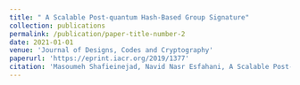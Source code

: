 ```yaml
---
title: " A Scalable Post-quantum Hash-Based Group Signature"
collection: publications
permalink: /publication/paper-title-number-2
date: 2021-01-01
venue: 'Journal of Designs, Codes and Cryptography'
paperurl: 'https://eprint.iacr.org/2019/1377'
citation: 'Masoumeh Shafieinejad, Navid Nasr Esfahani, A Scalable Post-quantum Hash-Based Group Signature, Cryptology ePrint Archive, Report 2019/1377'
---
```

